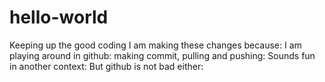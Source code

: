 # hello-world
Keeping up the good coding
I am making these changes because:
	I am playing around in github:
		making commit, pulling and pushing:
			Sounds fun in another context:
				But github is not bad either:
					<INSPIRE THE CHANGE>
